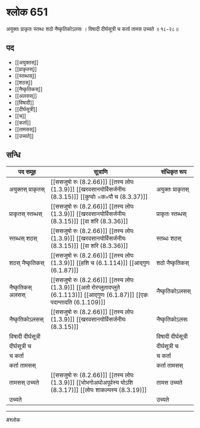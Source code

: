 # श्लोक 651

अयुक्तः प्राकृतः स्तब्धः शठो नैष्कृतिकोऽलसः ।
विषादी दीर्घसूत्री च कर्ता तामस उच्यते ॥ १८-२८॥


## पद 

- [[अयुक्तस्]]
- [[प्राकृतस्]]
- [[स्तब्धस्]]
- [[शठस्]]
- [[नैष्कृतिकस्]]
- [[अलसस्]]
- [[विषादी]]
- [[दीर्घसूत्री]]
- [[च]]
- [[कर्ता]]
- [[तामसस्]]
- [[उच्यते]]

## सन्धि

| पद समूह | सूत्राणि | संधिकृत रूप |
| ----- | ----- | ----- |
| अयुक्तस् प्राकृतस् |  [[ससजुषो रुः (8.2.66)]] [[तस्य लोपः (1.3.9)]] [[खरवसानयोर्विसर्जनीयः (8.3.15)]] [[कुप्वोः ≍क≍पौ च (8.3.37)]] | अयुक्तः प्राकृतस् |
| प्राकृतस् स्तब्धस् |  [[ससजुषो रुः (8.2.66)]] [[तस्य लोपः (1.3.9)]] [[खरवसानयोर्विसर्जनीयः (8.3.15)]] [[वा शरि (8.3.36)]] | प्राकृतः स्तब्धस् |
| स्तब्धस् शठस् |  [[ससजुषो रुः (8.2.66)]] [[तस्य लोपः (1.3.9)]] [[खरवसानयोर्विसर्जनीयः (8.3.15)]] [[वा शरि (8.3.36)]] | स्तब्धः शठस् |
| शठस् नैष्कृतिकस् |  [[ससजुषो रुः (8.2.66)]] [[तस्य लोपः (1.3.9)]] [[हशि च (6.1.114)]] [[आद्गुणः (6.1.87)]] | शठो नैष्कृतिकस् |
| नैष्कृतिकस् अलसस् |  [[ससजुषो रुः (8.2.66)]] [[तस्य लोपः (1.3.9)]] [[अतो रोरप्लुतादप्लुते (6.1.113)]] [[आद्गुणः (6.1.87)]] [[एङः पदान्तादति (6.1.109)]] | नैष्कृतिकोऽलसस् |
| नैष्कृतिकोऽलसस् |  [[ससजुषो रुः (8.2.66)]] [[तस्य लोपः (1.3.9)]] [[खरवसानयोर्विसर्जनीयः (8.3.15)]] | नैष्कृतिकोऽलसः |
| विषादी दीर्घसूत्री |  | विषादी दीर्घसूत्री |
| दीर्घसूत्री च |  | दीर्घसूत्री च |
| च कर्ता |  | च कर्ता |
| कर्ता तामसस् |  | कर्ता तामसस् |
| तामसस् उच्यते |  [[ससजुषो रुः (8.2.66)]] [[तस्य लोपः (1.3.9)]] [[भोभगोअघोअपूर्वस्य योऽशि (8.3.17)]] [[लोपः शाकल्यस्य (8.3.19)]] | तामस उच्यते |
| उच्यते |  | उच्यते |


---

#श्लोक